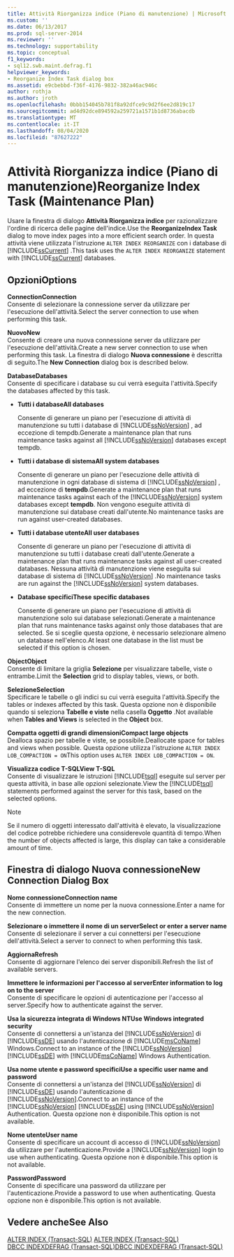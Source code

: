```yaml
---
title: Attività Riorganizza indice (Piano di manutenzione) | Microsoft Docs
ms.custom: ''
ms.date: 06/13/2017
ms.prod: sql-server-2014
ms.reviewer: ''
ms.technology: supportability
ms.topic: conceptual
f1_keywords:
- sql12.swb.maint.defrag.f1
helpviewer_keywords:
- Reorganize Index Task dialog box
ms.assetid: e9cbebbd-f36f-4176-9832-382a46ac946c
author: rothja
ms.author: jroth
ms.openlocfilehash: 0bbb154045b781f8a92dfce9c9d2f6ee2d819c17
ms.sourcegitcommit: ad4d92dce894592a259721a1571b1d8736abacdb
ms.translationtype: MT
ms.contentlocale: it-IT
ms.lasthandoff: 08/04/2020
ms.locfileid: "87627222"
---
```

# <a name="reorganize-index-task-maintenance-plan"></a><span data-ttu-id="afd8d-102">Attività Riorganizza indice (Piano di manutenzione)</span><span class="sxs-lookup"><span data-stu-id="afd8d-102">Reorganize Index Task (Maintenance Plan)</span></span>
  <span data-ttu-id="afd8d-103">Usare la finestra di dialogo **Attività Riorganizza indice** per razionalizzare l'ordine di ricerca delle pagine dell'indice.</span><span class="sxs-lookup"><span data-stu-id="afd8d-103">Use the **ReorganizeIndex Task** dialog to move index pages into a more efficient search order.</span></span> <span data-ttu-id="afd8d-104">In questa attività viene utilizzata l'istruzione `ALTER INDEX REORGANIZE` con i database di [!INCLUDE[ssCurrent](../../includes/sscurrent-md.md)] .</span><span class="sxs-lookup"><span data-stu-id="afd8d-104">This task uses the `ALTER INDEX REORGANIZE` statement with [!INCLUDE[ssCurrent](../../includes/sscurrent-md.md)] databases.</span></span>  
  
## <a name="options"></a><span data-ttu-id="afd8d-105">Opzioni</span><span class="sxs-lookup"><span data-stu-id="afd8d-105">Options</span></span>  
 <span data-ttu-id="afd8d-106">**Connection**</span><span class="sxs-lookup"><span data-stu-id="afd8d-106">**Connection**</span></span>  
 <span data-ttu-id="afd8d-107">Consente di selezionare la connessione server da utilizzare per l'esecuzione dell'attività.</span><span class="sxs-lookup"><span data-stu-id="afd8d-107">Select the server connection to use when performing this task.</span></span>  
  
 <span data-ttu-id="afd8d-108">**Nuovo**</span><span class="sxs-lookup"><span data-stu-id="afd8d-108">**New**</span></span>  
 <span data-ttu-id="afd8d-109">Consente di creare una nuova connessione server da utilizzare per l'esecuzione dell'attività.</span><span class="sxs-lookup"><span data-stu-id="afd8d-109">Create a new server connection to use when performing this task.</span></span> <span data-ttu-id="afd8d-110">La finestra di dialogo **Nuova connessione** è descritta di seguito.</span><span class="sxs-lookup"><span data-stu-id="afd8d-110">The **New Connection** dialog box is described below.</span></span>  
  
 <span data-ttu-id="afd8d-111">**Database**</span><span class="sxs-lookup"><span data-stu-id="afd8d-111">**Databases**</span></span>  
 <span data-ttu-id="afd8d-112">Consente di specificare i database su cui verrà eseguita l'attività.</span><span class="sxs-lookup"><span data-stu-id="afd8d-112">Specify the databases affected by this task.</span></span>  
  
-   <span data-ttu-id="afd8d-113">**Tutti i database**</span><span class="sxs-lookup"><span data-stu-id="afd8d-113">**All databases**</span></span>  
  
     <span data-ttu-id="afd8d-114">Consente di generare un piano per l'esecuzione di attività di manutenzione su tutti i database di [!INCLUDE[ssNoVersion](../../includes/ssnoversion-md.md)] , ad eccezione di tempdb.</span><span class="sxs-lookup"><span data-stu-id="afd8d-114">Generate a maintenance plan that runs maintenance tasks against all [!INCLUDE[ssNoVersion](../../includes/ssnoversion-md.md)] databases except tempdb.</span></span>  
  
-   <span data-ttu-id="afd8d-115">**Tutti i database di sistema**</span><span class="sxs-lookup"><span data-stu-id="afd8d-115">**All system databases**</span></span>  
  
     <span data-ttu-id="afd8d-116">Consente di generare un piano per l'esecuzione delle attività di manutenzione in ogni database di sistema di [!INCLUDE[ssNoVersion](../../includes/ssnoversion-md.md)] , ad eccezione di **tempdb**.</span><span class="sxs-lookup"><span data-stu-id="afd8d-116">Generate a maintenance plan that runs maintenance tasks against each of the [!INCLUDE[ssNoVersion](../../includes/ssnoversion-md.md)] system databases except **tempdb**.</span></span> <span data-ttu-id="afd8d-117">Non vengono eseguite attività di manutenzione sui database creati dall'utente.</span><span class="sxs-lookup"><span data-stu-id="afd8d-117">No maintenance tasks are run against user-created databases.</span></span>  
  
-   <span data-ttu-id="afd8d-118">**Tutti i database utente**</span><span class="sxs-lookup"><span data-stu-id="afd8d-118">**All user databases**</span></span>  
  
     <span data-ttu-id="afd8d-119">Consente di generare un piano per l'esecuzione di attività di manutenzione su tutti i database creati dall'utente.</span><span class="sxs-lookup"><span data-stu-id="afd8d-119">Generate a maintenance plan that runs maintenance tasks against all user-created databases.</span></span> <span data-ttu-id="afd8d-120">Nessuna attività di manutenzione viene eseguita sui database di sistema di [!INCLUDE[ssNoVersion](../../includes/ssnoversion-md.md)] .</span><span class="sxs-lookup"><span data-stu-id="afd8d-120">No maintenance tasks are run against the [!INCLUDE[ssNoVersion](../../includes/ssnoversion-md.md)] system databases.</span></span>  
  
-   <span data-ttu-id="afd8d-121">**Database specifici**</span><span class="sxs-lookup"><span data-stu-id="afd8d-121">**These specific databases**</span></span>  
  
     <span data-ttu-id="afd8d-122">Consente di generare un piano per l'esecuzione di attività di manutenzione solo sui database selezionati.</span><span class="sxs-lookup"><span data-stu-id="afd8d-122">Generate a maintenance plan that runs maintenance tasks against only those databases that are selected.</span></span> <span data-ttu-id="afd8d-123">Se si sceglie questa opzione, è necessario selezionare almeno un database nell'elenco.</span><span class="sxs-lookup"><span data-stu-id="afd8d-123">At least one database in the list must be selected if this option is chosen.</span></span>  
  
 <span data-ttu-id="afd8d-124">**Object**</span><span class="sxs-lookup"><span data-stu-id="afd8d-124">**Object**</span></span>  
 <span data-ttu-id="afd8d-125">Consente di limitare la griglia **Selezione** per visualizzare tabelle, viste o entrambe.</span><span class="sxs-lookup"><span data-stu-id="afd8d-125">Limit the **Selection** grid to display tables, views, or both.</span></span>  
  
 <span data-ttu-id="afd8d-126">**Selezione**</span><span class="sxs-lookup"><span data-stu-id="afd8d-126">**Selection**</span></span>  
 <span data-ttu-id="afd8d-127">Specificare le tabelle o gli indici su cui verrà eseguita l'attività.</span><span class="sxs-lookup"><span data-stu-id="afd8d-127">Specify the tables or indexes affected by this task.</span></span> <span data-ttu-id="afd8d-128">Questa opzione non è disponibile quando si seleziona **Tabelle e viste** nella casella **Oggetto** .</span><span class="sxs-lookup"><span data-stu-id="afd8d-128">Not available when **Tables and Views** is selected in the **Object** box.</span></span>  
  
 <span data-ttu-id="afd8d-129">**Compatta oggetti di grandi dimensioni**</span><span class="sxs-lookup"><span data-stu-id="afd8d-129">**Compact large objects**</span></span>  
 <span data-ttu-id="afd8d-130">Dealloca spazio per tabelle e viste, se possibile.</span><span class="sxs-lookup"><span data-stu-id="afd8d-130">Deallocate space for tables and views when possible.</span></span> <span data-ttu-id="afd8d-131">Questa opzione utilizza l'istruzione `ALTER INDEX LOB_COMPACTION = ON`</span><span class="sxs-lookup"><span data-stu-id="afd8d-131">This option uses `ALTER INDEX LOB_COMPACTION = ON`.</span></span>  
  
 <span data-ttu-id="afd8d-132">**Visualizza codice T-SQL**</span><span class="sxs-lookup"><span data-stu-id="afd8d-132">**View T-SQL**</span></span>  
 <span data-ttu-id="afd8d-133">Consente di visualizzare le istruzioni [!INCLUDE[tsql](../../includes/tsql-md.md)] eseguite sul server per questa attività, in base alle opzioni selezionate.</span><span class="sxs-lookup"><span data-stu-id="afd8d-133">View the [!INCLUDE[tsql](../../includes/tsql-md.md)] statements performed against the server for this task, based on the selected options.</span></span>  
  
> [!NOTE]  
>  <span data-ttu-id="afd8d-134">Se il numero di oggetti interessato dall'attività è elevato, la visualizzazione del codice potrebbe richiedere una considerevole quantità di tempo.</span><span class="sxs-lookup"><span data-stu-id="afd8d-134">When the number of objects affected is large, this display can take a considerable amount of time.</span></span>  
  
## <a name="new-connection-dialog-box"></a><span data-ttu-id="afd8d-135">Finestra di dialogo Nuova connessione</span><span class="sxs-lookup"><span data-stu-id="afd8d-135">New Connection Dialog Box</span></span>  
 <span data-ttu-id="afd8d-136">**Nome connessione**</span><span class="sxs-lookup"><span data-stu-id="afd8d-136">**Connection name**</span></span>  
 <span data-ttu-id="afd8d-137">Consente di immettere un nome per la nuova connessione.</span><span class="sxs-lookup"><span data-stu-id="afd8d-137">Enter a name for the new connection.</span></span>  
  
 <span data-ttu-id="afd8d-138">**Selezionare o immettere il nome di un server**</span><span class="sxs-lookup"><span data-stu-id="afd8d-138">**Select or enter a server name**</span></span>  
 <span data-ttu-id="afd8d-139">Consente di selezionare il server a cui connettersi per l'esecuzione dell'attività.</span><span class="sxs-lookup"><span data-stu-id="afd8d-139">Select a server to connect to when performing this task.</span></span>  
  
 <span data-ttu-id="afd8d-140">**Aggiorna**</span><span class="sxs-lookup"><span data-stu-id="afd8d-140">**Refresh**</span></span>  
 <span data-ttu-id="afd8d-141">Consente di aggiornare l'elenco dei server disponibili.</span><span class="sxs-lookup"><span data-stu-id="afd8d-141">Refresh the list of available servers.</span></span>  
  
 <span data-ttu-id="afd8d-142">**Immettere le informazioni per l'accesso al server**</span><span class="sxs-lookup"><span data-stu-id="afd8d-142">**Enter information to log on to the server**</span></span>  
 <span data-ttu-id="afd8d-143">Consente di specificare le opzioni di autenticazione per l'accesso al server.</span><span class="sxs-lookup"><span data-stu-id="afd8d-143">Specify how to authenticate against the server.</span></span>  
  
 <span data-ttu-id="afd8d-144">**Usa la sicurezza integrata di Windows NT**</span><span class="sxs-lookup"><span data-stu-id="afd8d-144">**Use Windows integrated security**</span></span>  
 <span data-ttu-id="afd8d-145">Consente di connettersi a un'istanza del [!INCLUDE[ssNoVersion](../../includes/ssnoversion-md.md)] di [!INCLUDE[ssDE](../../includes/ssde-md.md)] usando l'autenticazione di [!INCLUDE[msCoName](../../includes/msconame-md.md)] Windows.</span><span class="sxs-lookup"><span data-stu-id="afd8d-145">Connect to an instance of the [!INCLUDE[ssNoVersion](../../includes/ssnoversion-md.md)] [!INCLUDE[ssDE](../../includes/ssde-md.md)] with [!INCLUDE[msCoName](../../includes/msconame-md.md)] Windows Authentication.</span></span>  
  
 <span data-ttu-id="afd8d-146">**Usa nome utente e password specifici**</span><span class="sxs-lookup"><span data-stu-id="afd8d-146">**Use a specific user name and password**</span></span>  
 <span data-ttu-id="afd8d-147">Consente di connettersi a un'istanza del [!INCLUDE[ssNoVersion](../../includes/ssnoversion-md.md)] di [!INCLUDE[ssDE](../../includes/ssde-md.md)] usando l'autenticazione di [!INCLUDE[ssNoVersion](../../includes/ssnoversion-md.md)].</span><span class="sxs-lookup"><span data-stu-id="afd8d-147">Connect to an instance of the [!INCLUDE[ssNoVersion](../../includes/ssnoversion-md.md)] [!INCLUDE[ssDE](../../includes/ssde-md.md)] using [!INCLUDE[ssNoVersion](../../includes/ssnoversion-md.md)] Authentication.</span></span> <span data-ttu-id="afd8d-148">Questa opzione non è disponibile.</span><span class="sxs-lookup"><span data-stu-id="afd8d-148">This option is not available.</span></span>  
  
 <span data-ttu-id="afd8d-149">**Nome utente**</span><span class="sxs-lookup"><span data-stu-id="afd8d-149">**User name**</span></span>  
 <span data-ttu-id="afd8d-150">Consente di specificare un account di accesso di [!INCLUDE[ssNoVersion](../../includes/ssnoversion-md.md)] da utilizzare per l'autenticazione.</span><span class="sxs-lookup"><span data-stu-id="afd8d-150">Provide a [!INCLUDE[ssNoVersion](../../includes/ssnoversion-md.md)] login to use when authenticating.</span></span> <span data-ttu-id="afd8d-151">Questa opzione non è disponibile.</span><span class="sxs-lookup"><span data-stu-id="afd8d-151">This option is not available.</span></span>  
  
 <span data-ttu-id="afd8d-152">**Password**</span><span class="sxs-lookup"><span data-stu-id="afd8d-152">**Password**</span></span>  
 <span data-ttu-id="afd8d-153">Consente di specificare una password da utilizzare per l'autenticazione.</span><span class="sxs-lookup"><span data-stu-id="afd8d-153">Provide a password to use when authenticating.</span></span> <span data-ttu-id="afd8d-154">Questa opzione non è disponibile.</span><span class="sxs-lookup"><span data-stu-id="afd8d-154">This option is not available.</span></span>  
  
## <a name="see-also"></a><span data-ttu-id="afd8d-155">Vedere anche</span><span class="sxs-lookup"><span data-stu-id="afd8d-155">See Also</span></span>  
 <span data-ttu-id="afd8d-156">[ALTER INDEX &#40;Transact-SQL&#41;](/sql/t-sql/statements/alter-index-transact-sql) </span><span class="sxs-lookup"><span data-stu-id="afd8d-156">[ALTER INDEX &#40;Transact-SQL&#41;](/sql/t-sql/statements/alter-index-transact-sql) </span></span>  
 [<span data-ttu-id="afd8d-157">DBCC INDEXDEFRAG &#40;Transact-SQL&#41;</span><span class="sxs-lookup"><span data-stu-id="afd8d-157">DBCC INDEXDEFRAG &#40;Transact-SQL&#41;</span></span>](/sql/t-sql/database-console-commands/dbcc-indexdefrag-transact-sql)  
  
  
